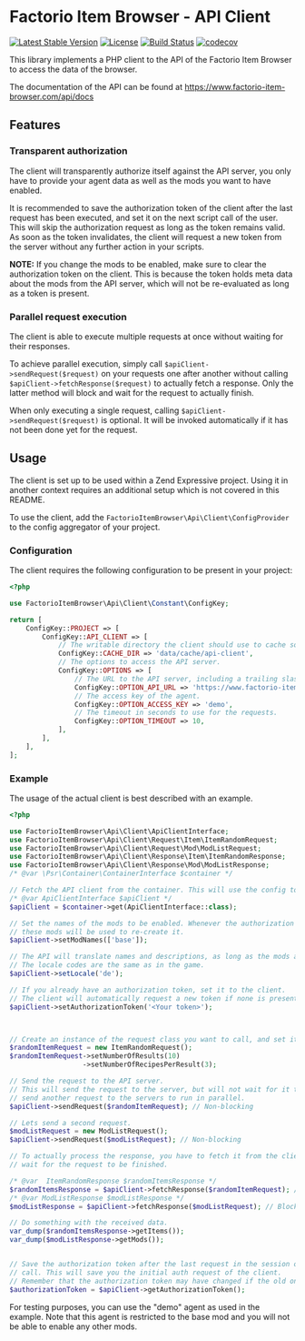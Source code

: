 # Factorio Item Browser - API Client

[![Latest Stable Version](https://poser.pugx.org/factorio-item-browser/api-client/v/stable)](https://packagist.org/packages/factorio-item-browser/api-client) 
[![License](https://poser.pugx.org/factorio-item-browser/api-client/license)](https://packagist.org/packages/factorio-item-browser/api-client) 
[![Build Status](https://travis-ci.org/factorio-item-browser/api-client.svg?branch=master)](https://travis-ci.org/factorio-item-browser/api-client) 
[![codecov](https://codecov.io/gh/factorio-item-browser/api-client/branch/master/graph/badge.svg)](https://codecov.io/gh/factorio-item-browser/api-client)

This library implements a PHP client to the API of the Factorio Item Browser to access the data of the browser.

The documentation of the API can be found at https://www.factorio-item-browser.com/api/docs

## Features

### Transparent authorization

The client will transparently authorize itself against the API server, you only have to provide your agent data as well
as the mods you want to have enabled. 

It is recommended to save the authorization token of the client after the last request has been executed, and set it
on the next script call of the user. This will skip the authorization request as long as the token remains valid. As 
soon as the token invalidates, the client will request a new token from the server without any further action in your
scripts.

**NOTE:** If you change the mods to be enabled, make sure to clear the authorization token on the client. This is because 
the token holds meta data about the mods from the API server, which will not be re-evaluated as long as a token is 
present.

### Parallel request execution

The client is able to execute multiple requests at once without waiting for their responses. 

To achieve parallel execution, simply call `$apiClient->sendRequest($request)` on your requests one after another 
without calling `$apiClient->fetchResponse($request)` to actually fetch a response. Only the latter method will block
and wait for the request to actually finish. 

When only executing a single request, calling `$apiClient->sendRequest($request)` is optional. It will be invoked 
automatically if it has not been done yet for the request.

## Usage

The client is set up to be used within a Zend Expressive project. Using it in another context requires an additional
setup which is not covered in this README.

To use the client, add the `FactorioItemBrowser\Api\Client\ConfigProvider` to the config aggregator of your project.

### Configuration

The client requires the following configuration to be present in your project:

```php
<?php

use FactorioItemBrowser\Api\Client\Constant\ConfigKey;

return [
    ConfigKey::PROJECT => [
        ConfigKey::API_CLIENT => [
            // The writable directory the client should use to cache some meta data.
            ConfigKey::CACHE_DIR => 'data/cache/api-client',
            // The options to access the API server.
            ConfigKey::OPTIONS => [
                // The URL to the API server, including a trailing slash.
                ConfigKey::OPTION_API_URL => 'https://www.factorio-item-browser.com/api/',
                // The access key of the agent.
                ConfigKey::OPTION_ACCESS_KEY => 'demo',
                // The timeout in seconds to use for the requests.
                ConfigKey::OPTION_TIMEOUT => 10,
            ],
        ],
    ],
];
```

### Example

The usage of the actual client is best described with an example.

```php
<?php 

use FactorioItemBrowser\Api\Client\ApiClientInterface;
use FactorioItemBrowser\Api\Client\Request\Item\ItemRandomRequest;
use FactorioItemBrowser\Api\Client\Request\Mod\ModListRequest;
use FactorioItemBrowser\Api\Client\Response\Item\ItemRandomResponse;
use FactorioItemBrowser\Api\Client\Response\Mod\ModListResponse;
/* @var \Psr\Container\ContainerInterface $container */

// Fetch the API client from the container. This will use the config to initialize it.
/* @var ApiClientInterface $apiClient */
$apiClient = $container->get(ApiClientInterface::class);

// Set the names of the mods to be enabled. Whenever the authorization token times out,
// these mods will be used to re-create it.
$apiClient->setModNames(['base']);

// The API will translate names and descriptions, as long as the mods are providing them.
// The locale codes are the same as in the game.
$apiClient->setLocale('de');

// If you already have an authorization token, set it to the client.
// The client will automatically request a new token if none is present or the old one timed out.
$apiClient->setAuthorizationToken('<Your token>');



// Create an instance of the request class you want to call, and set its parameters.
$randomItemRequest = new ItemRandomRequest();
$randomItemRequest->setNumberOfResults(10)
                  ->setNumberOfRecipesPerResult(3);

// Send the request to the API server.
// This will send the request to the server, but will not wait for it to finish. So you can
// send another request to the servers to run in parallel.
$apiClient->sendRequest($randomItemRequest); // Non-blocking

// Lets send a second request.
$modListRequest = new ModListRequest();
$apiClient->sendRequest($modListRequest); // Non-blocking

// To actually process the response, you have to fetch it from the client. This method will actually
// wait for the request to be finished.

/* @var  ItemRandomResponse $randomItemsResponse */
$randomItemsResponse = $apiClient->fetchResponse($randomItemRequest); // Blocking 
/* @var ModListResponse $modListResponse */
$modListResponse = $apiClient->fetchResponse($modListRequest); // Blocking

// Do something with the received data.
var_dump($randomItemsResponse->getItems());
var_dump($modListResponse->getMods());


// Save the authorization token after the last request in the session or somewhere and re-use it on the next script
// call. This will save you the initial auth request of the client.
// Remember that the authorization token may have changed if the old one timed out.
$authorizationToken = $apiClient->getAuthorizationToken();
```

For testing purposes, you can use the "demo" agent as used in the example. Note that this agent is restricted to the 
base mod and you will not be able to enable any other mods.
